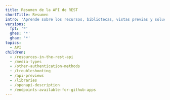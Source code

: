 ```yaml
---
title: Resumen de la API de REST
shortTitle: Resumen
intro: 'Aprende sobre los recursos, bibliotecas, vistas previas y solución de problemas para la API de REST de {% data variables.product.prodname_dotcom %}.'
versions:
  fpt: '*'
  ghes: '*'
  ghae: '*'
topics:
  - API
children:
  - /resources-in-the-rest-api
  - /media-types
  - /other-authentication-methods
  - /troubleshooting
  - /api-previews
  - /libraries
  - /openapi-description
  - /endpoints-available-for-github-apps
---
```


